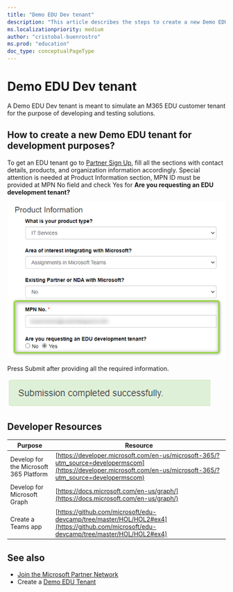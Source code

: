 ```yaml
---
title: "Demo EDU Dev tenant"
description: "This article describes the steps to create a new Demo EDU tenant for development purposes."
ms.localizationpriority: medium
author: "cristobal-buenrostro"
ms.prod: "education"
doc_type: conceptualPageType
---
```


# Demo EDU Dev tenant

A Demo EDU Dev tenant is meant to simulate an M365 EDU customer tenant for the purpose of developing and testing solutions.

## How to create a new Demo EDU tenant for development purposes?

To get an EDU tenant go to [Partner Sign Up](https://aka.ms/edupartnersignup), fill all the sections with contact details, products, and organization information accordingly. Special attention is needed at Product Information section, MPN ID must be provided at MPN No field and check Yes for **Are you requesting an EDU development tenant?**

![Create new Demo EDU tenant](./images/msgraph-onboarding/devtenant.png)

Press Submit after providing all the required information.

![Submission completed](./images/msgraph-onboarding/devtenantdone.png)

## Developer Resources

| Purpose | Resource |
|--------------|-------------|
| Develop for the Microsoft 365 Platform     | [https://developer.microsoft.com/en-us/microsoft-365/?utm_source=developermscom](https://developer.microsoft.com/en-us/microsoft-365/?utm_source=developermscom) |
| Develop for Microsoft Graph                | [https://docs.microsoft.com/en-us/graph/](https://docs.microsoft.com/en-us/graph/) |
| Create a Teams app                         | [https://github.com/microsoft/edu-devcamp/tree/master/HOL/HOL2#ex4](https://github.com/microsoft/edu-devcamp/tree/master/HOL/HOL2#ex4) |

## See also

* [Join the Microsoft Partner Network](/graph/msgraph-onboarding-mpn)
* Create a [Demo EDU Tenant](/graph/msgraph-onboarding-edutenant)
